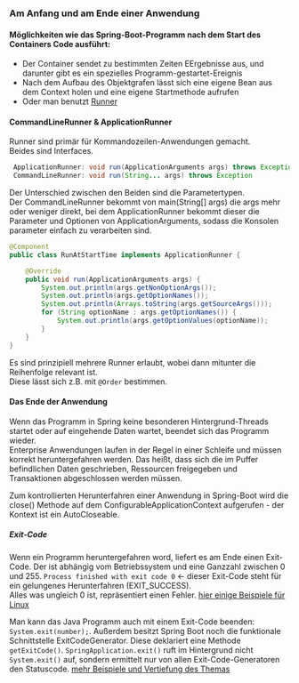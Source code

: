 ### Am Anfang und am Ende einer Anwendung

#### Möglichkeiten wie das Spring-Boot-Programm nach dem Start des Containers Code ausführt:
- Der Container sendet zu bestimmten Zeiten EErgebnisse aus, und darunter gibt es ein spezielles Programm-gestartet-Ereignis
- Nach dem Aufbau des Objektgrafen lässt sich eine eigene Bean aus dem Context holen und eine eigene Startmethode aufrufen
- Oder man benutzt [Runner](https://stackoverflow.com/questions/59328583/when-and-why-do-we-need-applicationrunner-and-runner-interface)

#### CommandLineRunner & ApplicationRunner
Runner sind primär für Kommandozeilen-Anwendungen gemacht.  
Beides sind Interfaces.  

```java 
 ApplicationRunner: void run(ApplicationArguments args) throws Exception
 CommandLineRunner: void run(String... args) throws Exception
```

Der Unterschied zwischen den Beiden sind die Parametertypen.   
Der CommandLineRunner bekommt von main(String[] args) die args mehr oder weniger direkt, bei dem ApplicationRunner bekommt dieser die Parameter und Optionen von ApplicationArguments, sodass die Konsolen parameter einfach zu verarbeiten sind.   

```java 
@Component
public class RunAtStartTime implements ApplicationRunner {

    @Override
    public void run(ApplicationArguments args) {
        System.out.println(args.getNonOptionArgs());
        System.out.println(args.getOptionNames());
        System.out.println(Arrays.toString(args.getSourceArgs()));
        for (String optionName : args.getOptionNames()) {
            System.out.println(args.getOptionValues(optionName));
        }
    }
}
```

Es sind prinzipiell mehrere Runner erlaubt, wobei dann mitunter die Reihenfolge relevant ist.  
Diese lässt sich z.B. mit `@Order` bestimmen.  

#### Das Ende der Anwendung

Wenn das Programm in Spring keine besonderen Hintergrund-Threads startet oder auf eingehende Daten wartet, beendet sich das Programm wieder.  
Enterprise Anwendungen laufen in der Regel in einer Schleife und müssen korrekt heruntergefahren werden. 
Das heißt, dass sich die im Puffer befindlichen Daten geschrieben, Ressourcen freigegeben und Transaktionen abgeschlossen werden müssen.  

Zum kontrollierten Herunterfahren einer Anwendung in Spring-Boot wird die close() Methode auf dem ConfigurableApplicationContext aufgerufen - der Kontext ist ein AutoCloseable.  

##### Exit-Code

Wenn ein Programm heruntergefahren word, liefert es am Ende einen Exit-Code. Der ist abhängig vom Betriebssystem und eine Ganzzahl zwischen 0 und 255.
`Process finished with exit code 0` <- dieser Exit-Code steht für ein gelungenes Herunterfahren (EXIT_SUCCESS).  
Alles was ungleich 0 ist, repräsentiert einen Fehler. [hier einige Beispiele für Linux](https://linuxconfig.org/list-of-exit-codes-on-linux)

Man kann das Java Programm auch mit einem Exit-Code beenden: `System.exit(number);`.
Außerdem besitzt Spring Boot noch die funktionale Schnittstelle ExitCodeGenerator. Diese deklariert eine Methode `getExitCode()`.
`SpringApplication.exit()` ruft im Hintergrund nicht `System.exit()` auf, sondern ermittelt nur von allen Exit-Code-Generatoren den Statuscode.
[mehr Beispiele und Vertiefung des Themas](https://www.baeldung.com/spring-boot-exit-codes)
